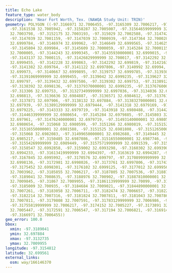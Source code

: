 ```yaml
---
title: Echo Lake
feature_type: water_body
description: 'Near Fort Worth, Tex. (NAWQA Study Unit: TRIN)'
geometry: POLYGON ((-97.3166971 32.7006455, -97.3165309 32.7006217, -97.3163423 32.7006162,
  -97.3161538 32.7005942, -97.3158287 32.7005007, -97.31564659999999 32.7004183, -97.31552309999999
  32.7003798, -97.3152175 32.7003193, -97.315029 32.7002588, -97.3147429 32.7001489,
  -97.3147039 32.7001159, -97.3147039 32.7000939, -97.3147364 32.700028, -97.31472340000001
  32.6999784, -97.3146974 32.699962, -97.3146649 32.6999565, -97.3146258 32.6999675,
  -97.3145804 32.699984, -97.3145609 32.7000059, -97.3145284 32.7000115, -97.3144763
  32.7000005, -97.3144243 32.6999345, -97.31435930000001 32.6999015, -97.3143268 32.699929,
  -97.3143137 32.7000115, -97.31426829999999 32.700017, -97.3142292 32.699995, -97.3142033
  32.6999455, -97.3142228 32.699863, -97.3142292 32.699819, -97.3142163 32.6997641,
  -97.3141382 32.699764, -97.3141122 32.6997806, -97.3140992 32.69994, -97.31407969999999
  32.699973, -97.3140667 32.6999895, -97.3139757 32.6999785, -97.3139302 32.699962,
  -97.31391069999999 32.6999455, -97.3139042 32.6999235, -97.3139627 32.69983, -97.3139692
  32.699797, -97.3139432 32.6997586, -97.3139302 32.699753, -97.3138912 32.6997531,
  -97.3138392 32.6998136, -97.31379370000001 32.6999235, -97.31376760000001 32.6999235,
  -97.313306 32.699753, -97.31327349999999 32.6997036, -97.3134036 32.6993462, -97.31355309999999
  32.698813, -97.3136636 32.6984887, -97.3136571 32.6984612, -97.3137612 32.6980269,
  -97.3137871 32.697906, -97.3138132 32.697884, -97.31383270000001 32.697895, -97.3138652
  32.697939, -97.31389129999999 32.6979444, -97.3141318 32.6979169, -97.31423580000001
  32.6979225, -97.3143333 32.6979719, -97.3143918 32.6980488, -97.31442439999999 32.6980654,
  -97.31446339999999 32.6980654, -97.3145284 32.6979885, -97.3145803 32.6979664, -97.3146845
  32.697961, -97.31476240000001 32.6979719, -97.31493140000001 32.6980599, -97.315016
  32.6980654, -97.315068 32.6980599, -97.3151266 32.6980819, -97.3151525 32.6981039,
  -97.31516550000001 32.6981588, -97.3151525 32.6981808, -97.31512650000001 32.6981973,
  -97.315068 32.6982083, -97.31499650000001 32.6982688, -97.3149445 32.6984007, -97.3149574
  32.6985217, -97.3150485 32.6987086, -97.31516550000001 32.6987746, -97.3152436 32.6987855,
  -97.31554269999999 32.6989449, -97.31575719999999 32.6991539, -97.3158222 32.6992308,
  -97.3158547 32.6992858, -97.3159002 32.6993298, -97.3160302 32.6993903, -97.31607579999999
  32.6994233, -97.31613419999999 32.6994397, -97.3163619 32.6994287, -97.3164854 32.6994453,
  -97.3167845 32.6995992, -97.3170576 32.699797, -97.31708999999999 32.699808, -97.3171876
  32.6998136, -97.3172981 32.6998026, -97.3173761 32.6997806, -97.3174346 32.6997915,
  -97.3175452 32.6998301, -97.3176102 32.6999125, -97.3177012 32.6999565, -97.31832540000001
  32.7003962, -97.3185855 32.7006217, -97.3187805 32.7007536, -97.318878 32.7008196,
  -97.3189041 32.7008635, -97.3188976 32.700902, -97.31887810000001 32.7009405, -97.3188261
  32.7009845, -97.31867 32.7009955, -97.31861139999999 32.70099, -97.31854 32.7009625,
  -97.3185009 32.700935, -97.3184684 32.7009021, -97.31844890000001 32.7008525, -97.31836439999999
  32.7007261, -97.3183058 32.7006711, -97.3182474 32.7006657, -97.3182279 32.7006822,
  -97.3182214 32.7007316, -97.3181824 32.7007811, -97.3181043 32.7007866, -97.3180589
  32.7007811, -97.3179808 32.7007591, -97.31783129999999 32.7006986, -97.3176752 32.7006657,
  -97.31755819999999 32.7006217, -97.3174152 32.7005227, -97.3173891 32.7005227, -97.3173501
  32.7005447, -97.3172591 32.7006547, -97.317194 32.7006821, -97.3169145 32.7006766,
  -97.3166971 32.7006455))
geo_error: 100.0
bbox:
  xmin: -97.3189041
  ymin: 32.697884
  xmax: -97.3132735
  ymax: 32.7009955
longitude: -97.3154812
latitude: 32.699561
external_links:
  osm: way/166146370
---
```

